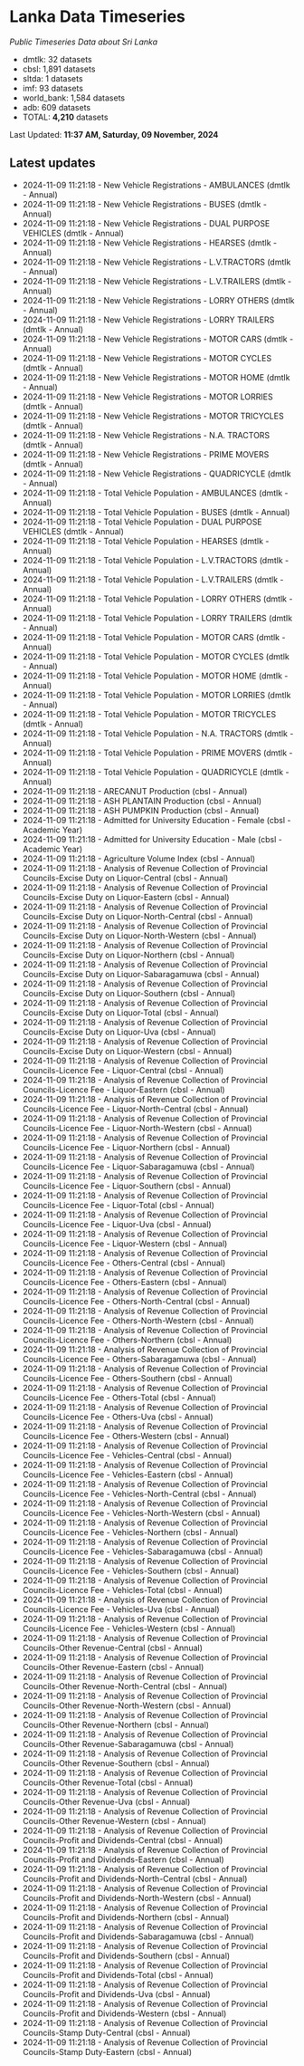 # Lanka Data Timeseries
*Public Timeseries Data about Sri Lanka*

* dmtlk: 32 datasets
* cbsl: 1,891 datasets
* sltda: 1 datasets
* imf: 93 datasets
* world_bank: 1,584 datasets
* adb: 609 datasets
* TOTAL: **4,210** datasets

Last Updated: **11:37 AM, Saturday, 09 November, 2024**

## Latest updates

* 2024-11-09 11:21:18 - New Vehicle Registrations - AMBULANCES (dmtlk - Annual)
* 2024-11-09 11:21:18 - New Vehicle Registrations - BUSES (dmtlk - Annual)
* 2024-11-09 11:21:18 - New Vehicle Registrations - DUAL PURPOSE VEHICLES (dmtlk - Annual)
* 2024-11-09 11:21:18 - New Vehicle Registrations - HEARSES (dmtlk - Annual)
* 2024-11-09 11:21:18 - New Vehicle Registrations - L.V.TRACTORS (dmtlk - Annual)
* 2024-11-09 11:21:18 - New Vehicle Registrations - L.V.TRAILERS (dmtlk - Annual)
* 2024-11-09 11:21:18 - New Vehicle Registrations - LORRY OTHERS (dmtlk - Annual)
* 2024-11-09 11:21:18 - New Vehicle Registrations - LORRY TRAILERS (dmtlk - Annual)
* 2024-11-09 11:21:18 - New Vehicle Registrations - MOTOR CARS (dmtlk - Annual)
* 2024-11-09 11:21:18 - New Vehicle Registrations - MOTOR CYCLES (dmtlk - Annual)
* 2024-11-09 11:21:18 - New Vehicle Registrations - MOTOR HOME (dmtlk - Annual)
* 2024-11-09 11:21:18 - New Vehicle Registrations - MOTOR LORRIES (dmtlk - Annual)
* 2024-11-09 11:21:18 - New Vehicle Registrations - MOTOR TRICYCLES (dmtlk - Annual)
* 2024-11-09 11:21:18 - New Vehicle Registrations - N.A. TRACTORS (dmtlk - Annual)
* 2024-11-09 11:21:18 - New Vehicle Registrations - PRIME MOVERS (dmtlk - Annual)
* 2024-11-09 11:21:18 - New Vehicle Registrations - QUADRICYCLE (dmtlk - Annual)
* 2024-11-09 11:21:18 - Total Vehicle Population - AMBULANCES (dmtlk - Annual)
* 2024-11-09 11:21:18 - Total Vehicle Population - BUSES (dmtlk - Annual)
* 2024-11-09 11:21:18 - Total Vehicle Population - DUAL PURPOSE VEHICLES (dmtlk - Annual)
* 2024-11-09 11:21:18 - Total Vehicle Population - HEARSES (dmtlk - Annual)
* 2024-11-09 11:21:18 - Total Vehicle Population - L.V.TRACTORS (dmtlk - Annual)
* 2024-11-09 11:21:18 - Total Vehicle Population - L.V.TRAILERS (dmtlk - Annual)
* 2024-11-09 11:21:18 - Total Vehicle Population - LORRY OTHERS (dmtlk - Annual)
* 2024-11-09 11:21:18 - Total Vehicle Population - LORRY TRAILERS (dmtlk - Annual)
* 2024-11-09 11:21:18 - Total Vehicle Population - MOTOR CARS (dmtlk - Annual)
* 2024-11-09 11:21:18 - Total Vehicle Population - MOTOR CYCLES (dmtlk - Annual)
* 2024-11-09 11:21:18 - Total Vehicle Population - MOTOR HOME (dmtlk - Annual)
* 2024-11-09 11:21:18 - Total Vehicle Population - MOTOR LORRIES (dmtlk - Annual)
* 2024-11-09 11:21:18 - Total Vehicle Population - MOTOR TRICYCLES (dmtlk - Annual)
* 2024-11-09 11:21:18 - Total Vehicle Population - N.A. TRACTORS (dmtlk - Annual)
* 2024-11-09 11:21:18 - Total Vehicle Population - PRIME MOVERS (dmtlk - Annual)
* 2024-11-09 11:21:18 - Total Vehicle Population - QUADRICYCLE (dmtlk - Annual)
* 2024-11-09 11:21:18 - ARECANUT Production (cbsl - Annual)
* 2024-11-09 11:21:18 - ASH PLANTAIN Production (cbsl - Annual)
* 2024-11-09 11:21:18 - ASH PUMPKIN Production (cbsl - Annual)
* 2024-11-09 11:21:18 - Admitted for University Education - Female (cbsl - Academic Year)
* 2024-11-09 11:21:18 - Admitted for University Education - Male (cbsl - Academic Year)
* 2024-11-09 11:21:18 - Agriculture Volume Index (cbsl - Annual)
* 2024-11-09 11:21:18 - Analysis of Revenue Collection of Provincial Councils-Excise Duty on Liquor-Central (cbsl - Annual)
* 2024-11-09 11:21:18 - Analysis of Revenue Collection of Provincial Councils-Excise Duty on Liquor-Eastern (cbsl - Annual)
* 2024-11-09 11:21:18 - Analysis of Revenue Collection of Provincial Councils-Excise Duty on Liquor-North-Central (cbsl - Annual)
* 2024-11-09 11:21:18 - Analysis of Revenue Collection of Provincial Councils-Excise Duty on Liquor-North-Western (cbsl - Annual)
* 2024-11-09 11:21:18 - Analysis of Revenue Collection of Provincial Councils-Excise Duty on Liquor-Northern (cbsl - Annual)
* 2024-11-09 11:21:18 - Analysis of Revenue Collection of Provincial Councils-Excise Duty on Liquor-Sabaragamuwa (cbsl - Annual)
* 2024-11-09 11:21:18 - Analysis of Revenue Collection of Provincial Councils-Excise Duty on Liquor-Southern (cbsl - Annual)
* 2024-11-09 11:21:18 - Analysis of Revenue Collection of Provincial Councils-Excise Duty on Liquor-Total (cbsl - Annual)
* 2024-11-09 11:21:18 - Analysis of Revenue Collection of Provincial Councils-Excise Duty on Liquor-Uva (cbsl - Annual)
* 2024-11-09 11:21:18 - Analysis of Revenue Collection of Provincial Councils-Excise Duty on Liquor-Western (cbsl - Annual)
* 2024-11-09 11:21:18 - Analysis of Revenue Collection of Provincial Councils-Licence Fee - Liquor-Central (cbsl - Annual)
* 2024-11-09 11:21:18 - Analysis of Revenue Collection of Provincial Councils-Licence Fee - Liquor-Eastern (cbsl - Annual)
* 2024-11-09 11:21:18 - Analysis of Revenue Collection of Provincial Councils-Licence Fee - Liquor-North-Central (cbsl - Annual)
* 2024-11-09 11:21:18 - Analysis of Revenue Collection of Provincial Councils-Licence Fee - Liquor-North-Western (cbsl - Annual)
* 2024-11-09 11:21:18 - Analysis of Revenue Collection of Provincial Councils-Licence Fee - Liquor-Northern (cbsl - Annual)
* 2024-11-09 11:21:18 - Analysis of Revenue Collection of Provincial Councils-Licence Fee - Liquor-Sabaragamuwa (cbsl - Annual)
* 2024-11-09 11:21:18 - Analysis of Revenue Collection of Provincial Councils-Licence Fee - Liquor-Southern (cbsl - Annual)
* 2024-11-09 11:21:18 - Analysis of Revenue Collection of Provincial Councils-Licence Fee - Liquor-Total (cbsl - Annual)
* 2024-11-09 11:21:18 - Analysis of Revenue Collection of Provincial Councils-Licence Fee - Liquor-Uva (cbsl - Annual)
* 2024-11-09 11:21:18 - Analysis of Revenue Collection of Provincial Councils-Licence Fee - Liquor-Western (cbsl - Annual)
* 2024-11-09 11:21:18 - Analysis of Revenue Collection of Provincial Councils-Licence Fee - Others-Central (cbsl - Annual)
* 2024-11-09 11:21:18 - Analysis of Revenue Collection of Provincial Councils-Licence Fee - Others-Eastern (cbsl - Annual)
* 2024-11-09 11:21:18 - Analysis of Revenue Collection of Provincial Councils-Licence Fee - Others-North-Central (cbsl - Annual)
* 2024-11-09 11:21:18 - Analysis of Revenue Collection of Provincial Councils-Licence Fee - Others-North-Western (cbsl - Annual)
* 2024-11-09 11:21:18 - Analysis of Revenue Collection of Provincial Councils-Licence Fee - Others-Northern (cbsl - Annual)
* 2024-11-09 11:21:18 - Analysis of Revenue Collection of Provincial Councils-Licence Fee - Others-Sabaragamuwa (cbsl - Annual)
* 2024-11-09 11:21:18 - Analysis of Revenue Collection of Provincial Councils-Licence Fee - Others-Southern (cbsl - Annual)
* 2024-11-09 11:21:18 - Analysis of Revenue Collection of Provincial Councils-Licence Fee - Others-Total (cbsl - Annual)
* 2024-11-09 11:21:18 - Analysis of Revenue Collection of Provincial Councils-Licence Fee - Others-Uva (cbsl - Annual)
* 2024-11-09 11:21:18 - Analysis of Revenue Collection of Provincial Councils-Licence Fee - Others-Western (cbsl - Annual)
* 2024-11-09 11:21:18 - Analysis of Revenue Collection of Provincial Councils-Licence Fee - Vehicles-Central (cbsl - Annual)
* 2024-11-09 11:21:18 - Analysis of Revenue Collection of Provincial Councils-Licence Fee - Vehicles-Eastern (cbsl - Annual)
* 2024-11-09 11:21:18 - Analysis of Revenue Collection of Provincial Councils-Licence Fee - Vehicles-North-Central (cbsl - Annual)
* 2024-11-09 11:21:18 - Analysis of Revenue Collection of Provincial Councils-Licence Fee - Vehicles-North-Western (cbsl - Annual)
* 2024-11-09 11:21:18 - Analysis of Revenue Collection of Provincial Councils-Licence Fee - Vehicles-Northern (cbsl - Annual)
* 2024-11-09 11:21:18 - Analysis of Revenue Collection of Provincial Councils-Licence Fee - Vehicles-Sabaragamuwa (cbsl - Annual)
* 2024-11-09 11:21:18 - Analysis of Revenue Collection of Provincial Councils-Licence Fee - Vehicles-Southern (cbsl - Annual)
* 2024-11-09 11:21:18 - Analysis of Revenue Collection of Provincial Councils-Licence Fee - Vehicles-Total (cbsl - Annual)
* 2024-11-09 11:21:18 - Analysis of Revenue Collection of Provincial Councils-Licence Fee - Vehicles-Uva (cbsl - Annual)
* 2024-11-09 11:21:18 - Analysis of Revenue Collection of Provincial Councils-Licence Fee - Vehicles-Western (cbsl - Annual)
* 2024-11-09 11:21:18 - Analysis of Revenue Collection of Provincial Councils-Other Revenue-Central (cbsl - Annual)
* 2024-11-09 11:21:18 - Analysis of Revenue Collection of Provincial Councils-Other Revenue-Eastern (cbsl - Annual)
* 2024-11-09 11:21:18 - Analysis of Revenue Collection of Provincial Councils-Other Revenue-North-Central (cbsl - Annual)
* 2024-11-09 11:21:18 - Analysis of Revenue Collection of Provincial Councils-Other Revenue-North-Western (cbsl - Annual)
* 2024-11-09 11:21:18 - Analysis of Revenue Collection of Provincial Councils-Other Revenue-Northern (cbsl - Annual)
* 2024-11-09 11:21:18 - Analysis of Revenue Collection of Provincial Councils-Other Revenue-Sabaragamuwa (cbsl - Annual)
* 2024-11-09 11:21:18 - Analysis of Revenue Collection of Provincial Councils-Other Revenue-Southern (cbsl - Annual)
* 2024-11-09 11:21:18 - Analysis of Revenue Collection of Provincial Councils-Other Revenue-Total (cbsl - Annual)
* 2024-11-09 11:21:18 - Analysis of Revenue Collection of Provincial Councils-Other Revenue-Uva (cbsl - Annual)
* 2024-11-09 11:21:18 - Analysis of Revenue Collection of Provincial Councils-Other Revenue-Western (cbsl - Annual)
* 2024-11-09 11:21:18 - Analysis of Revenue Collection of Provincial Councils-Profit and Dividends-Central (cbsl - Annual)
* 2024-11-09 11:21:18 - Analysis of Revenue Collection of Provincial Councils-Profit and Dividends-Eastern (cbsl - Annual)
* 2024-11-09 11:21:18 - Analysis of Revenue Collection of Provincial Councils-Profit and Dividends-North-Central (cbsl - Annual)
* 2024-11-09 11:21:18 - Analysis of Revenue Collection of Provincial Councils-Profit and Dividends-North-Western (cbsl - Annual)
* 2024-11-09 11:21:18 - Analysis of Revenue Collection of Provincial Councils-Profit and Dividends-Northern (cbsl - Annual)
* 2024-11-09 11:21:18 - Analysis of Revenue Collection of Provincial Councils-Profit and Dividends-Sabaragamuwa (cbsl - Annual)
* 2024-11-09 11:21:18 - Analysis of Revenue Collection of Provincial Councils-Profit and Dividends-Southern (cbsl - Annual)
* 2024-11-09 11:21:18 - Analysis of Revenue Collection of Provincial Councils-Profit and Dividends-Total (cbsl - Annual)
* 2024-11-09 11:21:18 - Analysis of Revenue Collection of Provincial Councils-Profit and Dividends-Uva (cbsl - Annual)
* 2024-11-09 11:21:18 - Analysis of Revenue Collection of Provincial Councils-Profit and Dividends-Western (cbsl - Annual)
* 2024-11-09 11:21:18 - Analysis of Revenue Collection of Provincial Councils-Stamp Duty-Central (cbsl - Annual)
* 2024-11-09 11:21:18 - Analysis of Revenue Collection of Provincial Councils-Stamp Duty-Eastern (cbsl - Annual)
